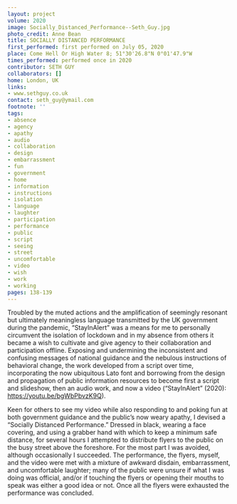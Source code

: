 ```yaml
---
layout: project
volume: 2020
image: Socially_Distanced_Performance--Seth_Guy.jpg
photo_credit: Anne Bean
title: SOCIALLY DISTANCED PERFORMANCE
first_performed: first performed on July 05, 2020
place: Come Hell Or High Water 8; 51°30'26.8"N 0°01'47.9"W
times_performed: performed once in 2020
contributor: SETH GUY
collaborators: []
home: London, UK
links:
- www.sethguy.co.uk
contact: seth_guy@ymail.com
footnote: ''
tags:
- absence
- agency
- apathy
- audio
- collaboration
- design
- embarrassment
- fun
- government
- home
- information
- instructions
- isolation
- language
- laughter
- participation
- performance
- public
- script
- seeing
- street
- uncomfortable
- video
- wish
- work
- working
pages: 138-139
---
```

Troubled by the muted actions and the amplification of seemingly resonant but ultimately meaningless language transmitted by the UK government during the pandemic, “StayInAlert” was a means for me to personally circumvent the isolation of lockdown and in my absence from others it became a wish to cultivate and give agency to their collaboration and participation offline. Exposing and undermining the inconsistent and confusing messages of national guidance and the nebulous instructions of behavioral change, the work developed from a script over time, incorporating the now ubiquitous Lato font and borrowing from the design and propagation of public information resources to become first a script and slideshow, then an audio work, and now a video (“StayInAlert” (2020): https://youtu.be/bgWbPbvzK9Q).

Keen for others to see my video while also responding to and poking fun at both government guidance and the public’s now weary apathy, I devised a “Socially Distanced Performance.” Dressed in black, wearing a face covering, and using a grabber hand with which to keep a minimum safe distance, for several hours I attempted to distribute flyers to the public on the busy street above the foreshore. For the most part I was avoided, although occasionally I succeeded. The performance, the flyers, myself, and the video were met with a mixture of awkward disdain, embarrassment, and uncomfortable laughter; many of the public were unsure if what I was doing was official, and/or if touching the flyers or opening their mouths to speak was either a good idea or not. Once all the flyers were exhausted the performance was concluded.